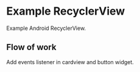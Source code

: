 # Example RecyclerView
Example Android RecyclerView. 

## Flow of work
Add events listener in cardview and button widget.


